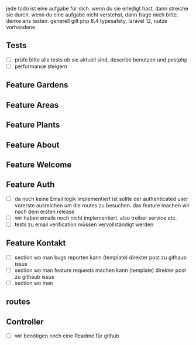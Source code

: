 jede todo ist eine aufgabe für dich. wenn du sie erledigt hast, dann streiche sie durch. wenn du eine aufgabe nicht verstehst, dann frage mich bitte.
denke ans testen. generell gilt php 8.4 typesafety, laravel 12, nutze vorhandene 
## Tests

- [ ] prüfe bitte alle tests ob sie aktuell sind, describe benutzen und pestphp
- [ ] performance steigern

## Feature Gardens


## Feature Areas


## Feature Plants


## Feature About

## Feature Welcome

## Feature Auth
- [ ] da noch keine Email logik implementiert ist sollte der authenticated user vorerste ausreichen um die routes zu besuchen. das feature machen wir nach dem ersten release
- [ ] wir haben emails noch nicht implementiert. also treiber service etc. 
- [ ] tests zu email verification müssen vervollständigt werden 

## Feature Kontakt
- [ ] section wo man bugs reporten kann (template) direkter post zu githaub issus
- [ ] section wo man feature requests machen kann (template) direkter post zu githaub issus
- [ ] section wo man 

## routes

## Controller




- [ ] wir benötigen noch eine Readme für github
